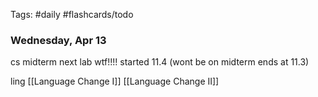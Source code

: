 Tags: #daily #flashcards/todo

### Wednesday, Apr 13

cs
midterm next lab wtf!!!!
started 11.4 (wont be on midterm ends at 11.3)

ling
[[Language Change I]]
[[Language Change II]]